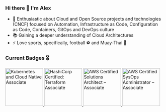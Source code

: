 ### Hi there 👋 I'm Alex

- 🤩 Enthusiastic about Cloud and Open Source projects and technologies (CNCF) focused on Automation, Infrastructure as Code, Configuration as Code, Containers, GitOps and DevOps culture
- 📚 Gaining a deeper understanding of Cloud Architectures
- ⚡ Love sports, specifically, football ⚽️ and Muay-Thai 🥊

### Current Badges 🎖️
<a href="https://www.credly.com/badges/0d173e26-ebd1-4106-a63f-3d6323d46f4a" target="_blank" rel="noreferrer"> 
    <img src="https://images.credly.com/size/340x340/images/f28f1d88-428a-47f6-95b5-7da1dd6c1000/KCNA_badge.png" alt="Kubernetes and Cloud Native Associate" width="120" height="120"/> </a>

<a href="https://www.credly.com/badges/b3b6eed1-ee13-4694-a4d9-6bfc2e14bc6b" target="_blank" rel="noreferrer"> 
    <img src="https://images.credly.com/size/340x340/images/99289602-861e-4929-8277-773e63a2fa6f/image.png" alt="HashiCorp Certified: Terraform Associate" width="120" height="120"/> </a>

<a href="https://www.credly.com/badges/539e8fa4-222a-4193-a387-f5e1d1df3bc8" target="_blank" rel="noreferrer"> 
    <img src="https://images.credly.com/size/340x340/images/0e284c3f-5164-4b21-8660-0d84737941bc/image.png" alt="AWS Certified Solutions Architect – Associate" width="120" height="120"/> </a>

<a href="https://www.credly.com/badges/316a315d-9659-4578-9661-ec972d5bea7b" target="_blank" rel="noreferrer"> 
    <img src="https://images.credly.com/size/340x340/images/f0d3fbb9-bfa7-4017-9989-7bde8eaf42b1/image.png" alt="AWS Certified SysOps Administrator – Associate" width="120" height="120"/> </a>
